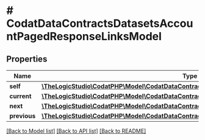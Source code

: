 # # CodatDataContractsDatasetsAccountPagedResponseLinksModel

## Properties

Name | Type | Description | Notes
------------ | ------------- | ------------- | -------------
**self** | [**\TheLogicStudio\CodatPHP\Model\CodatDataContractsDatasetsAccountPagedResponseHrefModel**](CodatDataContractsDatasetsAccountPagedResponseHrefModel.md) |  | [optional]
**current** | [**\TheLogicStudio\CodatPHP\Model\CodatDataContractsDatasetsAccountPagedResponseHrefModel**](CodatDataContractsDatasetsAccountPagedResponseHrefModel.md) |  | [optional]
**next** | [**\TheLogicStudio\CodatPHP\Model\CodatDataContractsDatasetsAccountPagedResponseHrefModel**](CodatDataContractsDatasetsAccountPagedResponseHrefModel.md) |  | [optional]
**previous** | [**\TheLogicStudio\CodatPHP\Model\CodatDataContractsDatasetsAccountPagedResponseHrefModel**](CodatDataContractsDatasetsAccountPagedResponseHrefModel.md) |  | [optional]

[[Back to Model list]](../../README.md#models) [[Back to API list]](../../README.md#endpoints) [[Back to README]](../../README.md)

